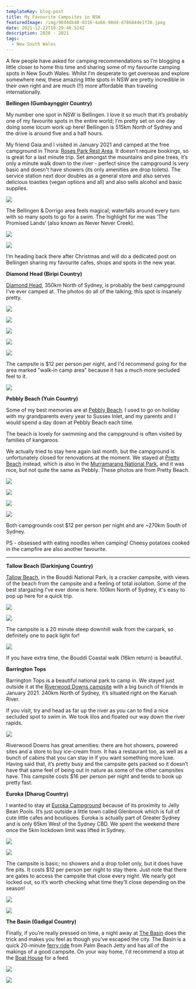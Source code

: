```yaml
---
templateKey: blog-post
title: My Favourite Campsites in NSW
featuredImage: /img/9694db40-8316-4a66-98dd-d78684de1f30.jpeg
date: 2021-12-22T10:29:46.524Z
description: 2020 - 2021
tags:
  - New South Wales
---
```

A few people have asked for camping recommendations so I’m blogging a little closer to home this time and sharing some of my favourite camping spots in New South Wales. Whilst I’m desperate to get overseas and explore somewhere new, these amazing little spots in NSW are pretty incredible in their own right and are much (!!) more affordable than traveling internationally.

**Bellingen (Gumbaynggirr Country)**

My number one spot in NSW is Bellingen. I love it so much that it’s probably one of my favourite spots in the entire world; I’m pretty set on one day doing some locum work up here! Bellingen is 515km North of Sydney and the drive is around five and a half hours.

My friend Gaia and I visited in January 2021 and camped at the free campground in Thora: [Roses Park Rest Area](http://www.camparoundaustralia.com.au/campsites/roses-park-rest-area/). It doesn’t require bookings, so is great for a last minute trip. Set amongst the mountains and pine trees, it’s only a minute walk down to the river - perfect since the campground is very basic and doesn't have showers (its only amenities are drop toilets). The service station next door doubles as a general store and also serves delicious toasties (vegan options and all) and also sells alcohol and basic supplies. 

![](/img/img_7516.jpg)

The Bellingen & Dorrigo area feels magical; waterfalls around every turn with so many spots to go for a swim. The highlight for me was ‘The Promised Lands’ (also known as Never Never Creek).

![](/img/img_7517.jpg)

![](/img/img_7442.jpg)

I’m heading back there after Christmas and will do a dedicated post on Bellingen sharing my favourite cafes, shops and spots in the new year.



**Diamond Head (Biripi Country)**

[Diamond Head](https://www.nationalparks.nsw.gov.au/camping-and-accommodation/campgrounds/diamond-head-campground), 350km North of Sydney, is probably the best campground I've ever camped at. The photos do all of the talking; this spot is insanely pretty.

![](/img/img_7532-1-.jpg)

![](/img/img_6064.jpg)

![](/img/img_6074.jpg)

![](/img/c3bce505-003a-489e-8a80-a60e414b9ff3.jpg)

![](/img/img_6086.jpg)

The campsite is $12 per person per night, and I'd recommend going for the area marked "walk-in camp area" because it has a much more secluded feel to it.

![](/img/img_6073.jpg)



**Pebbly Beach (Yuin Country)**

Some of my best memories are at [Pebbly Beach](https://www.nationalparks.nsw.gov.au/camping-and-accommodation/campgrounds/pebbly-beach-campground-yuraygir-national-park). I used to go on holiday with my grandparents every year to Sussex Inlet, and my parents and I would spend a day down at Pebbly Beach each time. 

The beach is lovely for swimming and the campground is often visited by families of kangaroos.

We actually tried to stay here again last month, but the campground is unfortunately closed for renovations at the moment. We stayed at [Pretty Beach](https://www.google.com/search?q=pretty+beach&oq=pretty+beach&aqs=chrome..69i57j46i10i433j46i10i175i199l4j0i10j46i10i175i199j0i10l2.1915j0j4&sourceid=chrome&ie=UTF-8) instead, which is also in the [Murramarang National Park](https://www.nationalparks.nsw.gov.au/visit-a-park/parks/murramarang-national-park), and it was nice, but not quite the same as Pebbly. These photos are from Pretty Beach.

![](/img/92e72fb1-7929-43ee-b4e2-e2b01cb4c177.jpg)

![](/img/0b6b8e2c-3715-447d-a785-07af88b59c93.jpg)

![](/img/6d8f5436-9cf9-4abc-a2c5-925887e7b579.jpg)

![](/img/7c01eabe-82fe-4904-b074-365a3d681f66.jpg)

Both campgrounds cost $12 per person per night and are ~270km South of Sydney.

PS - obsessed with eating noodles when camping! Cheesy potatoes cooked in the campfire are also another favourite. 

****

**Tallow Beach (Darkinjung Country)**

[Tallow Beach](https://www.nationalparks.nsw.gov.au/camping-and-accommodation/campgrounds/tallow-beach-campground), in the Bouddi National Park, is a cracker campsite, with views of the beach from the campsite and a feeling of total isolation. Some of the best stargazing I've ever done is here. 100km North of Sydney, it's easy to pop up here for a quick trip.

![](/img/img_7524.jpg)

![](/img/img_7525.jpg)

The campsite is a 20 minute steep downhill walk from the carpark, so definitely one to pack light for!

![](/img/img_7526.jpg)

If you have extra time, the Bouddi Coastal walk (16km return) is beautiful.



**Barrington Tops**

Barrington Tops is a beautiful national park to camp in. We stayed just outside it at the [Riverwood Downs campsite](https://www.riverwooddowns.com.au/) with a big bunch of friends in January 2021. 240km North of Sydney, it’s situated right on the Karuah River.

If you visit, try and head as far up the river as you can to find a nice secluded spot to swim in. We took lilos and floated our way down the river rapids.

![](/img/img_7511.jpg)

Riverwood Downs has great amenities: there are hot showers, powered sites and a store to buy ice-cream from. It has a restaurant too, as well as a bunch of cabins that you can stay in if you want something more luxe. Having said that, it’s pretty busy and the campsite gets packed so it doesn’t have that same feel of being out in nature as some of the other campsites have. This campsite costs $16 per person per night and tends to book up pretty fast. 



**Euroka (Dharug Country)**

I wanted to stay at [Euroka Campground](https://www.nationalparks.nsw.gov.au/camping-and-accommodation/campgrounds/euroka-campground) because of its proximity to Jelly Bean Pools. It’s just outside a little town called Glenbrook which is full of cute little cafes and boutiques. Euroka is actually part of Greater Sydney and is only 65km West of the Sydney CBD. We spent the weekend there once the 5km lockdown limit was lifted in Sydney. 

![](/img/img_2404.jpg)

![](/img/img_5550.jpg)

The campsite is basic; no showers and a drop toilet only, but it does have fire pits. It costs $12 per person per night to stay there. Just note that there are gates to access the campsite that close every night. We nearly got locked out, so it’s worth checking what time they’ll close depending on the season! 

![](/img/img_7523.jpg)

![](/img/c1e4c265-c248-4a8d-94ec-977f7deb2b20.jpg)



**The Basin (Gadigal Country)**

Finally, if you’re really pressed on time, a night away at [The Basin](https://www.nationalparks.nsw.gov.au/camping-and-accommodation/campgrounds/the-basin-campground) does the trick and makes you feel as though you’ve escaped the city. The Basin is a quick 20-minute [ferry ride](https://www.fantasea.com.au/palm-beach-ferries/timetable/) from Palm Beach Jetty and has all of the makings of a good campsite. On your way home, I'd recommend a stop at the [Boat House](https://www.theboathousepb.com.au/) for a feed.

![](/img/img_7522.jpg)

![](/img/img_7521.jpg)
